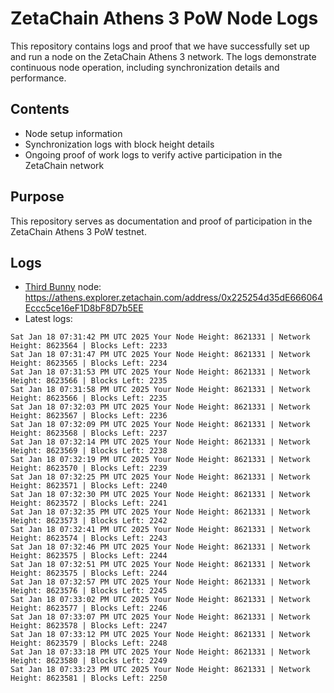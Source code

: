 # ZetaChain Athens 3 PoW Node Logs
This repository contains logs and proof that we have successfully set up and run a node on the ZetaChain Athens 3 network. The logs demonstrate continuous node operation, including synchronization details and performance.

## Contents
- Node setup information
- Synchronization logs with block height details
- Ongoing proof of work logs to verify active participation in the ZetaChain network

## Purpose
This repository serves as documentation and proof of participation in the ZetaChain Athens 3 PoW testnet.

## Logs

- [Third Bunny](https://thirdbunny.xyz/) node: https://athens.explorer.zetachain.com/address/0x225254d35dE666064Eccc5ce16eF1D8bF8D7b5EE
- Latest logs:
```
Sat Jan 18 07:31:42 PM UTC 2025 Your Node Height: 8621331 | Network Height: 8623564 | Blocks Left: 2233
Sat Jan 18 07:31:47 PM UTC 2025 Your Node Height: 8621331 | Network Height: 8623565 | Blocks Left: 2234
Sat Jan 18 07:31:53 PM UTC 2025 Your Node Height: 8621331 | Network Height: 8623566 | Blocks Left: 2235
Sat Jan 18 07:31:58 PM UTC 2025 Your Node Height: 8621331 | Network Height: 8623566 | Blocks Left: 2235
Sat Jan 18 07:32:03 PM UTC 2025 Your Node Height: 8621331 | Network Height: 8623567 | Blocks Left: 2236
Sat Jan 18 07:32:09 PM UTC 2025 Your Node Height: 8621331 | Network Height: 8623568 | Blocks Left: 2237
Sat Jan 18 07:32:14 PM UTC 2025 Your Node Height: 8621331 | Network Height: 8623569 | Blocks Left: 2238
Sat Jan 18 07:32:19 PM UTC 2025 Your Node Height: 8621331 | Network Height: 8623570 | Blocks Left: 2239
Sat Jan 18 07:32:25 PM UTC 2025 Your Node Height: 8621331 | Network Height: 8623571 | Blocks Left: 2240
Sat Jan 18 07:32:30 PM UTC 2025 Your Node Height: 8621331 | Network Height: 8623572 | Blocks Left: 2241
Sat Jan 18 07:32:35 PM UTC 2025 Your Node Height: 8621331 | Network Height: 8623573 | Blocks Left: 2242
Sat Jan 18 07:32:41 PM UTC 2025 Your Node Height: 8621331 | Network Height: 8623574 | Blocks Left: 2243
Sat Jan 18 07:32:46 PM UTC 2025 Your Node Height: 8621331 | Network Height: 8623575 | Blocks Left: 2244
Sat Jan 18 07:32:51 PM UTC 2025 Your Node Height: 8621331 | Network Height: 8623575 | Blocks Left: 2244
Sat Jan 18 07:32:57 PM UTC 2025 Your Node Height: 8621331 | Network Height: 8623576 | Blocks Left: 2245
Sat Jan 18 07:33:02 PM UTC 2025 Your Node Height: 8621331 | Network Height: 8623577 | Blocks Left: 2246
Sat Jan 18 07:33:07 PM UTC 2025 Your Node Height: 8621331 | Network Height: 8623578 | Blocks Left: 2247
Sat Jan 18 07:33:12 PM UTC 2025 Your Node Height: 8621331 | Network Height: 8623579 | Blocks Left: 2248
Sat Jan 18 07:33:18 PM UTC 2025 Your Node Height: 8621331 | Network Height: 8623580 | Blocks Left: 2249
Sat Jan 18 07:33:23 PM UTC 2025 Your Node Height: 8621331 | Network Height: 8623581 | Blocks Left: 2250
```
